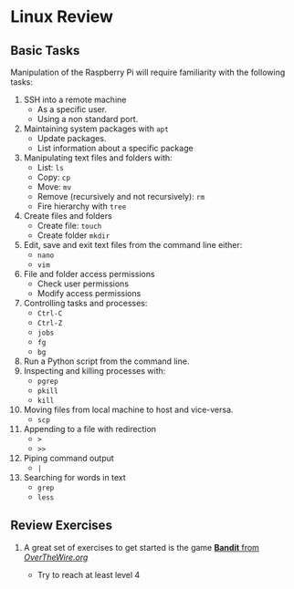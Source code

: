 # Linux Review

## Basic Tasks

Manipulation of the Raspberry Pi will require familiarity with the following tasks:

1. SSH into a remote machine
	- As a specific user.
	- Using a non standard port.
2. Maintaining system packages with `apt`
	- Update packages.
	- List information about a specific package
3. Manipulating text files and folders with:
	- List: `ls`
	- Copy: `cp`
	- Move: `mv`
	- Remove (recursively and not recursively): `rm`
	- Fire hierarchy with `tree`
4. Create files and folders
	- Create file: `touch`
	- Create folder `mkdir`
5. Edit, save and exit text files from the command line either:
	- `nano`
	- `vim`
6. File and folder access permissions
	- Check user permissions
	- Modify access permissions
7. Controlling tasks and processes:
	- `Ctrl-C`
	- `Ctrl-Z`
	- `jobs`
	- `fg`
	- `bg`
8. Run a Python script from the command line.
9. Inspecting and killing processes with:
	- `pgrep`
	- `pkill`
	- `kill`
10. Moving files from local machine to host and vice-versa.
	- `scp`
11. Appending to a file with redirection
	 - `>`
	 - `>>`
12. Piping command output
	  - `|`
13. Searching for words in text
	  - `grep`
	  - `less`

## Review Exercises

1. A great set of exercises to get started is the game [**Bandit** from *OverTheWire.org*](https://overthewire.org/wargames/bandit/)

	- Try to reach at least level 4